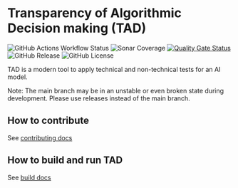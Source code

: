 # Transparency of Algorithmic Decision making (TAD)

![GitHub Actions Workflow Status](https://img.shields.io/github/actions/workflow/status/minbzk/tad/ci.yml?label=tests)
![Sonar Coverage](https://img.shields.io/sonar/coverage/ai-validation-team_tad?server=https%3A%2F%2Fsonarcloud.io&label=coverage(sonar))
[![Quality Gate Status](https://sonarcloud.io/api/project_badges/measure?project=ai-validation-team_tad&metric=alert_status)](https://sonarcloud.io/summary/new_code?id=ai-validation-team_tad)
![GitHub Release](https://img.shields.io/github/v/release/minbzk/tad?include_prereleases&sort=semver)
![GitHub License](https://img.shields.io/github/license/minbzk/tad)

TAD is a modern tool to apply technical and non-technical tests for an AI model.

Note: The main branch may be in an unstable or even broken state during development. Please use releases instead of the main branch.

## How to contribute

See [contributing docs](CONTRIBUTING.md)

## How to build and run TAD

See [build docs](BUILD.md)
